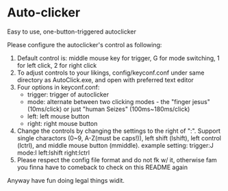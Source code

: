 # Auto-clicker
Easy to use, one-button-triggered autoclicker

Please configure the autoclicker's control as following:

1) Default control is: middle mouse key for trigger, G for mode switching, 1 for left click, 2 for right click
2) To adjust controls to your likings, config/keyconf.conf under same directory as AutoClick.exe, and open with preferred text editor
3) Four options in keyconf.conf:
	- trigger: trigger of autoclicker
	- mode: alternate between two clicking modes - the "finger jesus" (10ms/click) or just "human Seizes" (100ms~180ms/click)
	- left: left mouse button
	- right: right mouse button
4) Change the controls by changing the settings to the right of ":". Support single charactors (0~9, A-Z(must be caps!)), left shift (lshift), left control (lctrl), and middle mouse button (mmiddle).
	example setting:
		trigger:J
		mode:I
		left:lshift
		right:lctrl
5) Please respect the config file format and do not fk w/ it, otherwise fam you finna have to comeback to check on this README again


Anyway have fun doing legal things widit.

